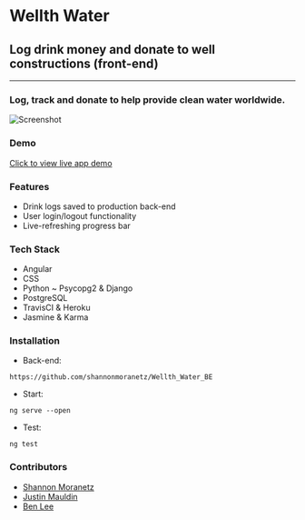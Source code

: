 # Wellth Water

## Log drink money and donate to well constructions (front-end)

* * *

### Log, track and donate to help provide clean water worldwide.

![Screenshot](https://imgur.com/vIrHp7c.jpg)

### Demo

[Click to view live app demo](https://wellthwater.herokuapp.com) 

### Features

*   Drink logs saved to production back-end
*   User login/logout functionality
*   Live-refreshing progress bar

### Tech Stack

*   Angular
*   CSS
*   Python ~ Psycopg2 & Django
*   PostgreSQL
*   TravisCI & Heroku
*   Jasmine & Karma

### Installation

* Back-end:
```
https://github.com/shannonmoranetz/Wellth_Water_BE
```
* Start:
```
ng serve --open
```
* Test:
```
ng test
```

### Contributors

* [Shannon Moranetz](https://github.com/shannonmoranetz)
* [Justin Mauldin](https://github.com/shannonmoranetz)
* [Ben Lee](https://github.com/bendelonlee)
